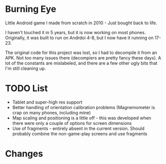 # Burning Eye
Little Android game I made from scratch in 2010 - Just bought back to life.

I haven't touched it in 5 years, but it is now working on most phones.  Originally, it was built to run on Andrdoi 4-8, but I now have it running on 17-23.

The original code for this project was lost, so I had to decompile it from an APK.  Not too many issues there (decompiers are pretty fancy these days).  A lot of the constants are mislabeled, and there are a few other ugly bits that I'm still cleaning up.

# TODO List
- Tablet and super-high res support
- Better handling of orientation calibration problems (Magnemometer is crap on many phones, including mine)
- Map scaling and positioning is a little off - this was developed when there were only a couple of options for screen dimensions
- Use of fragments - entirely absent in the current version.  Should probably combine the non-game-play screens and use fragments

# Changes
